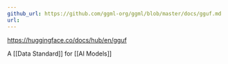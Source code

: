 ```yaml
---
github_url: https://github.com/ggml-org/ggml/blob/master/docs/gguf.md
url:
---
```

https://huggingface.co/docs/hub/en/gguf

A [[Data Standard]] for [[AI Models]]
